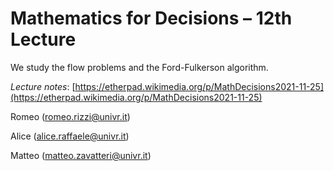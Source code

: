 # Mathematics for Decisions – 12th Lecture

We study the flow problems and the Ford-Fulkerson algorithm.

*Lecture notes*: [https://etherpad.wikimedia.org/p/MathDecisions2021-11-25](https://etherpad.wikimedia.org/p/MathDecisions2021-11-25)

Romeo (romeo.rizzi@univr.it)

Alice (alice.raffaele@univr.it)

Matteo (matteo.zavatteri@univr.it)
